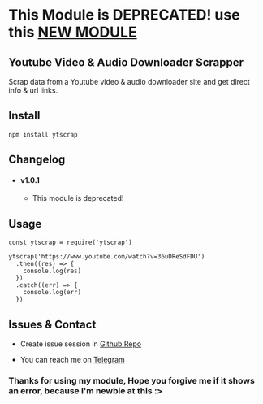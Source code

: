 # This Module is DEPRECATED! use this [NEW MODULE](https://www.npmjs.com/package/ytmp3-scrap)

## Youtube Video & Audio Downloader Scrapper
Scrap data from a Youtube video & audio downloader site and get direct info & url links.

## Install
```
npm install ytscrap
```

## Changelog
- #### v1.0.1
  - This module is deprecated!

## Usage
```
const ytscrap = require('ytscrap')

ytscrap('https://www.youtube.com/watch?v=36uDReSdFDU')
  .then((res) => {
    console.log(res)
  })
  .catch((err) => {
    console.log(err)
  })
```

## Issues & Contact
- Create issue session in [Github Repo](https://github.com/Aromakelapa/ytscrap/issues)

- You can reach me on [Telegram](https://t.me/Aromakelapa)

### Thanks for using my module, Hope you forgive me if it shows an error, because I'm newbie at this :>